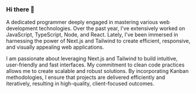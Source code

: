 ### Hi there 👋

A dedicated programmer deeply engaged in mastering various web development technologies. Over the past year, I've extensively worked on JavaScript, TypeScript, Node, and React. Lately, I've been immersed in harnessing the power of Next.js and Tailwind to create efficient, responsive, and visually appealing web applications. 

I am passionate about leveraging Next.js and Tailwind to build intuitive, user-friendly and fast interfaces. My commitment to clean code practices allows me to create scalable and robust solutions. By incorporating Kanban methodologies, I ensure that projects are delivered efficiently and iteratively, resulting in high-quality, client-focused outcomes.


<!--
**CaiqueMorales20/CaiqueMorales20** is a ✨ _special_ ✨ repository because its `README.md` (this file) appears on your GitHub profile.

Here are some ideas to get you started:

- 🔭 I’m currently working on ...
- 🌱 I’m currently learning ...
- 👯 I’m looking to collaborate on ...
- 🤔 I’m looking for help with ...
- 💬 Ask me about ...
- 📫 How to reach me: ...
- 😄 Pronouns: ...
- ⚡ Fun fact: ...
-->
